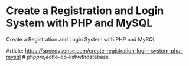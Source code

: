 # Create a Registration and Login System with PHP and MySQL
Create a Registration and Login System with PHP and MySQL

Article: https://speedysense.com/create-registration-login-system-php-mysql
#   p h p _ p r o j e c t _ t o - d o - l i s t _ w i t h _ d a t a b a s e  
 
